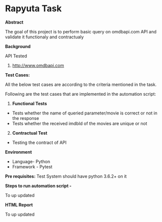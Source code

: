 # Rapyuta Task

**Abstract**

The goal of this project is to perform basic query on omdbapi.com API and validate it functionaly and contractualy

**Background**

API Tested
1. http://www.omdbapi.com

**Test Cases:**

All the below test cases are according to the criteria mentioned in the task.

Following are the test cases that are implemented in the automation script:

1. **Functional Tests** 
* Tests whether the name of queried parameter/movie is correct or not in the response 
* Tests whether the received imdbId of the movies are unique or not


2. **Contractual Test**
* Testing the contract of API 


**Environment**
* Language- Python
* Framework - Pytest

**Pre requisites:** Test System should have python 3.6.2+ on it

**Steps to run automation script -**

To up updated 

**HTML Report**

To up updated 
  
